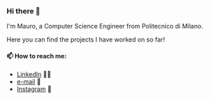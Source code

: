 ### Hi there 👋
 I'm Mauro, a Computer Science Engineer from Politecnico di Milano.
 
 Here you can find the projects I have worked on so far!
 
#### 📫 How to reach me:
- [LinkedIn][0] :office_worker:
- [e-mail][1] :envelope_with_arrow: 
- [Instagram][3] :camera_flash:

<!-- Links to your social media accounts -->

[0]: https://www.linkedin.com/in/mauro-fama/
[1]: mailto:mauro.fama@mail.polimi.it
[3]: https://www.instagram.com/mauro_fam/

<!--
**maurofama99/maurofama99** is a ✨ _special_ ✨ repository because its `README.md` (this file) appears on your GitHub profile.

Here are some ideas to get you started:

- 🔭 I’m currently working on ...
- 🌱 I’m currently learning ...
- 👯 I’m looking to collaborate on ...
- 🤔 I’m looking for help with ...
- 💬 Ask me about ...
- 📫 How to reach me: ...
- 😄 Pronouns: ...
- ⚡ Fun fact: ...
-->
